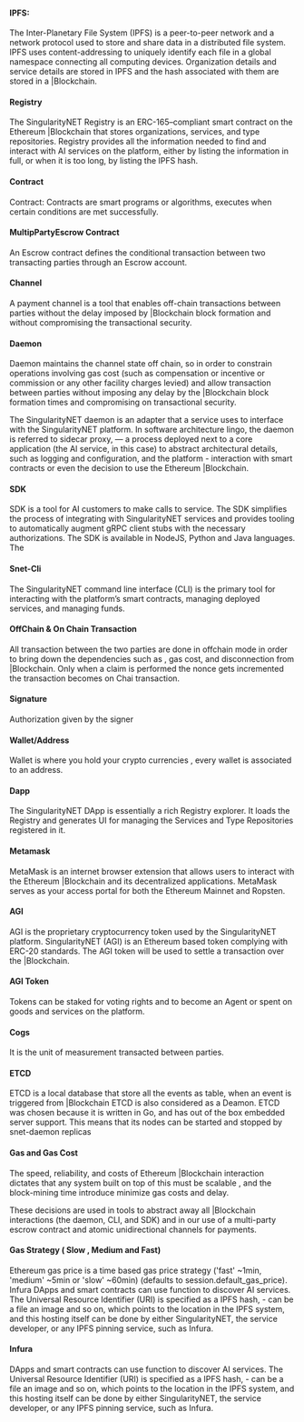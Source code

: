 #### IPFS:  
The Inter-Planetary File System (IPFS) is a peer-to-peer network and a network protocol used to
store and share data in a distributed file system. IPFS uses content-addressing to uniquely
identify each file in a global namespace connecting all computing devices. Organization details
and service details are stored in IPFS and the hash associated with them are stored in a
|Blockchain.

#### Registry  
The SingularityNET Registry is an ERC-165–compliant smart contract on the Ethereum |Blockchain that stores organizations, services, and type repositories.
Registry provides all the information needed to find and interact with AI services on the platform, either by listing the information in full, or  when it is too long, by listing the IPFS hash.
 
#### Contract 
Contract: Contracts are smart programs or algorithms, executes when certain conditions are met successfully.

 
#### MultipPartyEscrow Contract
 
An Escrow contract defines the conditional transaction between two transacting parties through an Escrow account.
 
#### Channel 
 
A payment channel is a tool that enables off-chain transactions between parties without the delay imposed by |Blockchain block formation and without compromising the transactional security.
 
#### Daemon  
 
Daemon maintains the channel state off chain, so in order to  constrain operations involving gas cost (such as compensation or incentive or commission or any other facility charges levied) and allow transaction  between parties without imposing any delay by the |Blockchain block formation times and compromising on transactional security.
 
The SingularityNET daemon is an adapter that a service uses to interface with the SingularityNET platform. In software architecture lingo, the daemon is referred to sidecar proxy, — a process deployed next to a core application (the AI service, in this case) to abstract architectural details, such as logging and configuration, and the platform - interaction with smart contracts or even the decision to use the Ethereum |Blockchain. 
 
 
#### SDK
 
SDK is a tool for AI customers to make calls to service. The SDK simplifies the process of integrating with SingularityNET services and provides tooling to automatically augment gRPC client stubs with the necessary authorizations.  The SDK is available in NodeJS, Python and Java languages.
The 
 
#### Snet-Cli
The SingularityNET command line interface (CLI) is the primary tool for interacting with the platform’s smart contracts, managing deployed services, and managing funds. 

 
#### OffChain & On Chain Transaction
 
All transaction between the two parties are done in offchain mode in order to bring down the dependencies such as , gas cost, and disconnection from |Blockchain.  Only when a claim is performed the nonce gets incremented the transaction becomes on Chai  transaction.
 
#### Signature
Authorization given by the signer  
 
#### Wallet/Address
Wallet is where you hold your crypto currencies , every wallet is associated to an address. 

#### Dapp 	
The SingularityNET DApp is essentially a rich Registry explorer. It loads the Registry and generates UI for managing the  Services and Type Repositories registered in it.
 
#### Metamask
 
MetaMask is an internet browser extension that allows users to interact with the Ethereum |Blockchain and its decentralized applications. MetaMask serves as your access portal for both the Ethereum Mainnet and Ropsten.


#### AGI
 
AGI is the proprietary cryptocurrency token used by the SingularityNET platform. SingularityNET (AGI) is an Ethereum based token complying with ERC-20 standards. The AGI token will be used to settle a transaction over the |Blockchain. 
 
#### AGI Token
 
Tokens can be staked for voting rights and to become an Agent or spent on goods and services on the platform.
 
#### Cogs
 
It is the unit of measurement transacted between parties. 
 
#### ETCD
 
ETCD is a local database that store all the events as table, when an event is triggered from |Blockchain ETCD is also considered as a Deamon. ETCD was chosen because it is written in Go, and has out of the box embedded server support. This means that its nodes can be started and stopped by snet-daemon replicas
 
#### Gas and Gas Cost
 
The speed, reliability, and costs of Ethereum |Blockchain interaction dictates that any system built on top of this must be scalable , and the block-mining time introduce minimize gas costs and delay. 
 
These decisions are used in tools to abstract away all |Blockchain interactions (the daemon, CLI, and SDK) and in our use of a multi-party escrow contract and atomic unidirectional channels for payments.
 
#### Gas Strategy ( Slow , Medium and Fast) 

Ethereum gas price is a time based gas price strategy ('fast' ~1min, 'medium' ~5min or 'slow' ~60min) (defaults to session.default_gas_price).
Infura
DApps and smart contracts can use function to discover AI services. The Universal Resource Identifier (URI) is specified as a IPFS hash, - can be a file an image and so on, which points to the location in the IPFS system, and this hosting itself can be done by either SingularityNET, the service developer, or any IPFS pinning service, such as Infura.

#### Infura
DApps and smart contracts can use function to discover AI services. The Universal Resource Identifier (URI) is specified as a IPFS hash, - can be a file an image and so on, which points to the location in the IPFS system, and this hosting itself can be done by either SingularityNET, the service developer, or any IPFS pinning service, such as Infura.

